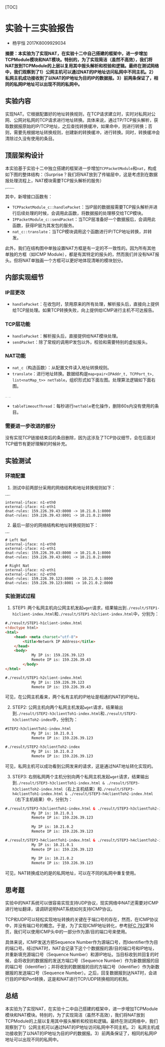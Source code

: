 [TOC]

# 实验十三实验报告
+ 杨宇恒 2017K8009929034

**摘要：本实验为了实现NAT，在实验十二中自己搭建的框架中，进一步增加TCPModule模块和NAT模块。特别的，为了实现简洁（虽然不高效），我们将NAT放到TCPModule的上层以复用其中报头解析和校验和逻辑。最终在测试网络中，我们观察到了1）公网主机可以通过NAT的IP地址访问私网中不同主机。2）私网主机成功接收到了以NAT的IP地址为目的IP的数据报。3）前两条保证了，相同的私网IP地址可以出现不同的私网中。**

## 实验内容
实现NAT。它根据配置好的地址转换规则，在TCP请求建立时，实时对私网对公网、公网对私网的TCP请求进行地址转换。具体来说，通过TP/TCP报头解析，获取数据报原始的IP/TCP地址，之后查找转换缓冲，如果命中，则进行转换；否则，需要先根据地址转换规则，创建新的转换缓冲，进行转换。同时，转换缓冲会清除过久没有使用的条目。

## 顶层架构设计
本实验基于实验十二中独立搭建的框架进一步增加`TCPPacketModule`和`nat`，构成如下图的整体结构：（Surprise？我们将NAT放到了传输层中，这是考虑到在数据报处理流程上，NAT模块需要TCP报头解析的服务）

<img src="netArchitecture.png" alt="netArchitecture" style="zoom:25%;" />

其中，新增接口函数有：
+ `TCPPacketModule_c::handlePacket`：当IP层的数据报需要TCP报头解析并进行后续处理的时候，会调用此函数，将数据报的处理移交给TCP模块。
+ `IPPacketModule_c::sendPacket`：当TCP层准备好一个数据报后，会调用此函数，获得IP层为其发包的服务。
+ `nat_c::translate`：当TCP模块调用这个函数进行IP/TCP地址转换，并转发。

此外，我们在结构图中单独设置NAT方框是有一定的不一致性的。因为所有其他单独的方框（如ICMP Module），都是有其特定的报头的，然而我们并没有NAT报头。但将NAT单独画一个方框可以更好地体现清晰的模块划分。

## 内部实现细节

### IP层更改
+ `handlePacket`：在收包时，禁用原来的所有处理，解析报头后，直接向上提供给TCP层处理。如果TCP转换失败，向上提供给ICMP进行主机不可达报告。

### TCP层功能
+ `handlePacket`：解析报头后，直接提供给NAT模块处理。
+ `sendPacket`：除了常规的调用IP发包以外，校验和需要特别的虚拟报头。

### NAT功能
+ `nat_c`（构造函数）：从配置文件读入地址转换规则。
+ `translate`：进行地址转换。数据结构是`map<pair<IPAddr_t, TCPPort_t>, list<natMap_t>> netTable`，组织形式如下面左图。处理算法逻辑如下面右图。

<img src="netTable.png" alt="netTable" style="zoom:10%;" />                  <img src="translate.png" alt="translate" style="zoom:10%;" />

+ `tableTimeoutThread`：每秒进行`netTable`老化操作，删除60s内没有使用的条目。

### 需要进一步改进的部分
没有实现TCP链接结束后的条目删除，因为这涉及了TCP协议细节，会在后面对TCP细节有更好理解的时候补充。

## 实验测试

### 环境配置
1. 测试中前两部分采用的网络结构和地址转换规则如下：

<img src="testNet1-2.png" alt="testNet1-2" style="zoom:20%;" />

```
internal-iface: n1-eth0
external-iface: n1-eth1
dnat-rules: 159.226.39.43:8000 -> 10.21.0.1:8000
dnat-rules: 159.226.39.43:8001 -> 10.21.0.2:8000
```

2. 最后一部分的网络结构和地址转换规则如下：

<img src="testNet3.png" alt="testNet3" style="zoom:20%;" />

```
# Left Nat
internal-iface: n1-eth0
external-iface: n1-eth1
dnat-rules: 159.226.39.43:8000 -> 10.21.0.1:8000
dnat-rules: 159.226.39.43:8001 -> 10.21.0.2:8000
```

```
# Right Nat
internal-iface: n2-eth1
external-iface: n2-eth0
dnat-rules: 159.226.39.123:8000 -> 10.21.0.1:8000
dnat-rules: 159.226.39.123:8001 -> 10.21.0.2:8000
```

### 实验测试过程
1. STEP1: 两个私网主机向公网主机发起`wget`请求，结果输出到`./result/STEP1-h1client-index.html`和`./result/STEP1-h2client-index.html`中，分别为：

```html
#./result/STEP1-h1client-index.html
<!doctype html> 
<html>
	<head> <meta charset="utf-8">
		<title>Network IP Address</title>
	</head>
	<body> 
            My IP is: 159.226.39.123 
            Remote IP is: 159.226.39.43
        </body>
</html>
```

```html
#./result/STEP1-h2client-index.html
            My IP is: 159.226.39.123 
            Remote IP is: 159.226.39.43
```

可见，在公网主机看来，两个私有主机的IP地址是相通的NAT的IP地址。

2. STEP2: 公网主机向两个私网主机发起`wget`请求，结果输出到`./result/STEP2-h3clientToh1-index.html`和`./result/STEP2-h3clientToh2-index`中，分别为：

```html
#STEP2-h3clientToh1-index.html
            My IP is: 10.21.0.1 
            Remote IP is: 159.226.39.123
```

```html
#./result/STEP2-h3clientToh2-index
            My IP is: 10.21.0.2 
            Remote IP is: 159.226.39.123
```

可见，私网主机可以成功看到公网发来的请求，这是通过NAT地址转化实现的。

3. STEP3: 右侧私网两个主机分别向两个私网主机发起`wget`请求，结果输出到`./result/STEP3-h3clientToh1-index.html & ./result/STEP3-h3clientToh2-index.html`（右上主机结果）和`./result/STEP3-h4clientToh1-index.html & ./result/STEP3-h4clientToh2-index.html`（右下主机结果）中，分别为：

```html
#./result/STEP3-h3clientToh1-index.html & ./result/STEP3-h3clientToh2-index.html
            My IP is: 10.21.0.1 
            Remote IP is: 159.226.39.123
            
            My IP is: 10.21.0.2 
            Remote IP is: 159.226.39.123
```

```html
#./result/STEP3-h4clientToh1-index.html & ./result/STEP3-h4clientToh2-index.html
            My IP is: 10.21.0.1 
            Remote IP is: 159.226.39.123
            
            My IP is: 10.21.0.2 
            Remote IP is: 159.226.39.123
```

可见，NAT转换成功的是的私网地址，可以在不同的私网中重复使用。

## 思考题
实验中的NAT系统可以很容易实现支持UDP协议，现实网络中NAT还需要对ICMP进行地址翻译，请调研说明NAT系统如何支持ICMP协议。

TCP和UDP可以轻松实现地址转换的关键在于端口号的存在，然而，在ICMP协议中，并没有端口号的概念。于是，为了实现ICMP地址转化，参考[RFC 792](https://tools.ietf.org/html/rfc792)第16页，我们可以使用ICMP头中的一部分作为源/目的端口号来使用。

具体来说，ICMP发送方把Sequence Number作为源端口号，而Identifier作为目的端口号。经过NAT时，NAT会记录下这个个数据报的源/目的端口号和IP地址，并重新填充源端口号（Sequence Number）和源IP地址。当目标收到并回复的时候，会将收到的数据报的发送方端口号（Sequence Number）作为新数据报的目的端口号（Identifier）；并将收到的数据报的目的方端口号（Identifier）作为新数据报的发送端口号（Sequence Number）。之后，回复数据报到达NAT时，会进行目的IP和Port转换，这是和NAT进行TCP/UDP转换相同的机制。

## 总结
本实验为了实现NAT，在实验十二中自己搭建的框架中，进一步增加TCPModule模块和NAT模块。特别的，为了实现简洁（虽然不高效），我们将NAT放到TCPModule的上层以复用其中报头解析和校验和逻辑。最终在测试网络中，我们观察到了1）公网主机可以通过NAT的IP地址访问私网中不同主机。2）私网主机成功接收到了以NAT的IP地址为目的IP的数据报。3）前两条保证了，相同的私网IP地址可以出现不同的私网中。
